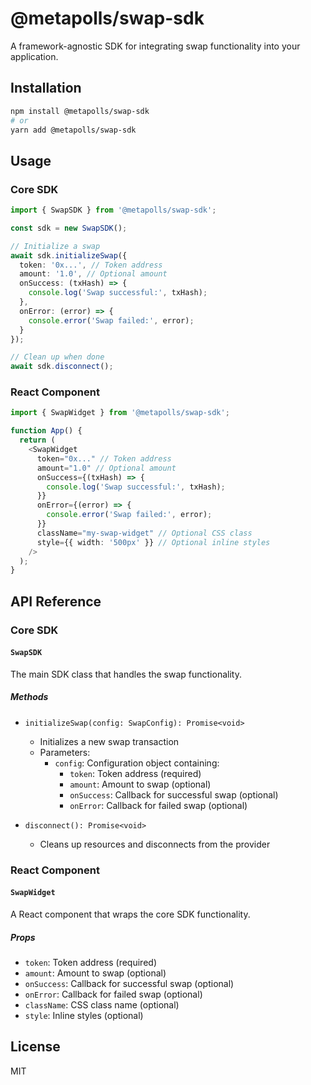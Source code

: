 # @metapolls/swap-sdk

A framework-agnostic SDK for integrating swap functionality into your application.

## Installation

```bash
npm install @metapolls/swap-sdk
# or
yarn add @metapolls/swap-sdk
```

## Usage

### Core SDK

```typescript
import { SwapSDK } from '@metapolls/swap-sdk';

const sdk = new SwapSDK();

// Initialize a swap
await sdk.initializeSwap({
  token: '0x...', // Token address
  amount: '1.0', // Optional amount
  onSuccess: (txHash) => {
    console.log('Swap successful:', txHash);
  },
  onError: (error) => {
    console.error('Swap failed:', error);
  }
});

// Clean up when done
await sdk.disconnect();
```

### React Component

```typescript
import { SwapWidget } from '@metapolls/swap-sdk';

function App() {
  return (
    <SwapWidget
      token="0x..." // Token address
      amount="1.0" // Optional amount
      onSuccess={(txHash) => {
        console.log('Swap successful:', txHash);
      }}
      onError={(error) => {
        console.error('Swap failed:', error);
      }}
      className="my-swap-widget" // Optional CSS class
      style={{ width: '500px' }} // Optional inline styles
    />
  );
}
```

## API Reference

### Core SDK

#### `SwapSDK`

The main SDK class that handles the swap functionality.

##### Methods

- `initializeSwap(config: SwapConfig): Promise<void>`
  - Initializes a new swap transaction
  - Parameters:
    - `config`: Configuration object containing:
      - `token`: Token address (required)
      - `amount`: Amount to swap (optional)
      - `onSuccess`: Callback for successful swap (optional)
      - `onError`: Callback for failed swap (optional)

- `disconnect(): Promise<void>`
  - Cleans up resources and disconnects from the provider

### React Component

#### `SwapWidget`

A React component that wraps the core SDK functionality.

##### Props

- `token`: Token address (required)
- `amount`: Amount to swap (optional)
- `onSuccess`: Callback for successful swap (optional)
- `onError`: Callback for failed swap (optional)
- `className`: CSS class name (optional)
- `style`: Inline styles (optional)

## License

MIT 